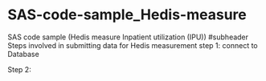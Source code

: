 # SAS-code-sample_Hedis-measure
SAS code sample (Hedis measure Inpatient utilization (IPU))
#subheader
Steps involved in submitting data for Hedis measurement
step 1:
connect to Database

Step 2:

